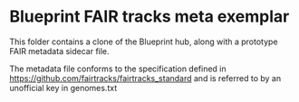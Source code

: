 # Blueprint FAIR tracks meta exemplar

This folder contains a clone of the Blueprint hub, along with a prototype FAIR metadata sidecar file.

The metadata file conforms to the specification defined in https://github.com/fairtracks/fairtracks_standard and is referred to by an unofficial key in genomes.txt
